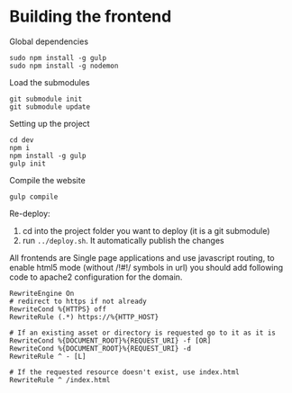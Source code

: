 # Building the frontend

Global dependencies
```
sudo npm install -g gulp
sudo npm install -g nodemon
```

Load the submodules
```
git submodule init
git submodule update
```

Setting up the project
```
cd dev
npm i
npm install -g gulp
gulp init
```

Compile the website
```
gulp compile
```

Re-deploy:
1. cd into the project folder you want to deploy (it is a git submodule)
2. run `../deploy.sh`. It automatically publish the changes



All frontends are Single page applications and use javascript routing, to enable html5 mode (without /!#!/ symbols in url) you should add following code to apache2 configuration for the domain.
```
RewriteEngine On
# redirect to https if not already
RewriteCond %{HTTPS} off
RewriteRule (.*) https://%{HTTP_HOST}

# If an existing asset or directory is requested go to it as it is
RewriteCond %{DOCUMENT_ROOT}%{REQUEST_URI} -f [OR]  
RewriteCond %{DOCUMENT_ROOT}%{REQUEST_URI} -d  
RewriteRule ^ - [L]

# If the requested resource doesn't exist, use index.html
RewriteRule ^ /index.html
```
